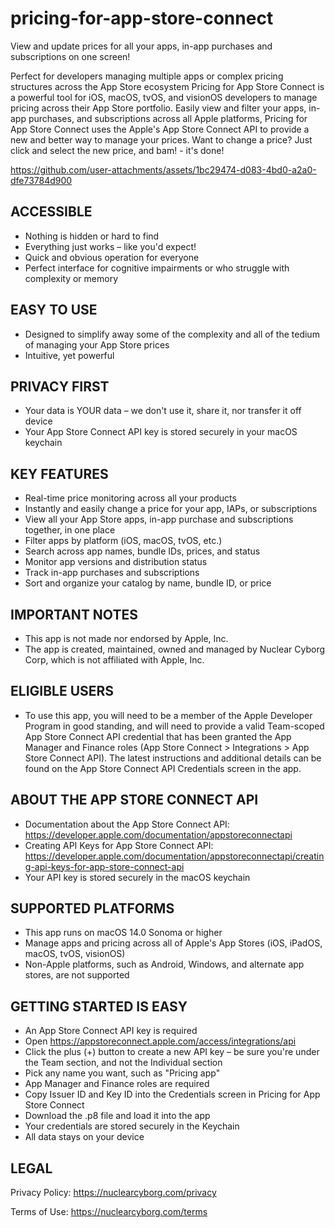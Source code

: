 # pricing-for-app-store-connect

View and update prices for all your apps, in-app purchases and subscriptions on one screen!

Perfect for developers managing multiple apps or complex pricing structures across the App Store ecosystem Pricing for App Store Connect is a powerful tool for iOS, macOS, tvOS, and visionOS developers to manage pricing across their App Store portfolio. Easily view and filter your apps, in-app purchases, and subscriptions across all Apple platforms, Pricing for App Store Connect uses the Apple's App Store Connect API to provide a new and better way to manage your prices.  Want to change a price?  Just click and select the new price, and bam! - it's done!

https://github.com/user-attachments/assets/1bc29474-d083-4bd0-a2a0-dfe73784d900


## ACCESSIBLE

- Nothing is hidden or hard to find
- Everything just works – like you'd expect!
- Quick and obvious operation for everyone
- Perfect interface for cognitive impairments or who struggle with complexity or memory

## EASY TO USE

- Designed to simplify away some of the complexity and all of the tedium of managing your App Store prices
- Intuitive, yet powerful 

## PRIVACY FIRST

- Your data is YOUR data – we don't use it, share it, nor transfer it off device
- Your App Store Connect API key is stored securely in your macOS keychain

## KEY FEATURES

- Real-time price monitoring across all your products
- Instantly and easily change a price for your app, IAPs, or subscriptions
- View all your App Store apps, in-app purchase and subscriptions together, in one place
- Filter apps by platform (iOS, macOS, tvOS, etc.)
- Search across app names, bundle IDs, prices, and status
- Monitor app versions and distribution status
- Track in-app purchases and subscriptions
- Sort and organize your catalog by name, bundle ID, or price

## IMPORTANT NOTES

- This app is not made nor endorsed by Apple, Inc.
- The app is created, maintained, owned and managed by Nuclear Cyborg Corp, which is not affiliated with Apple, Inc.

## ELIGIBLE USERS

- To use this app, you will need to be a member of the Apple Developer Program in good standing, and will need to provide a valid Team-scoped App Store Connect API credential that has been granted the App Manager and Finance roles (App Store Connect > Integrations > App Store Connect API).  The latest instructions and additional details can be found on the App Store Connect API Credentials screen in the app.

## ABOUT THE APP STORE CONNECT API

- Documentation about the App Store Connect API: https://developer.apple.com/documentation/appstoreconnectapi
- Creating API Keys for App Store Connect API: https://developer.apple.com/documentation/appstoreconnectapi/creating-api-keys-for-app-store-connect-api
- Your API key is stored securely in the macOS keychain

## SUPPORTED PLATFORMS

- This app runs on macOS 14.0 Sonoma or higher
- Manage apps and pricing across all of Apple's App Stores (iOS, iPadOS, macOS, tvOS, visionOS)
- Non-Apple platforms, such as Android, Windows, and alternate app stores, are not supported

## GETTING STARTED IS EASY

- An App Store Connect API key is required
- Open https://appstoreconnect.apple.com/access/integrations/api
- Click the plus (+) button to create a new API key – be sure you're under the Team section, and not the Individual section
- Pick any name you want, such as "Pricing app"
- App Manager and Finance roles are required
- Copy Issuer ID and Key ID into the Credentials screen in Pricing for App Store Connect
- Download the .p8 file and load it into the app
- Your credentials are stored securely in the Keychain
- All data stays on your device

## LEGAL

Privacy Policy: https://nuclearcyborg.com/privacy

Terms of Use: https://nuclearcyborg.com/terms
